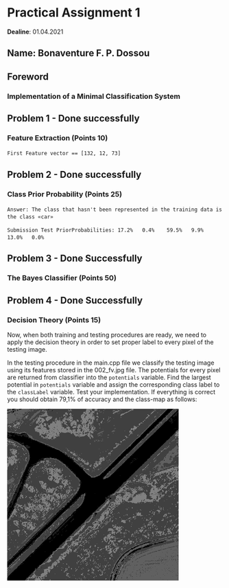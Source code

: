 # Practical Assignment 1
**Dealine**: 01.04.2021

## Name: Bonaventure F. P. Dossou

## Foreword
### Implementation of a Minimal Classification System


## Problem 1 - Done successfully
### Feature Extraction (Points 10)

`First Feature vector == [132, 12, 73]`

## Problem 2 - Done successfully 
### Class Prior Probability (Points 25)

`Answer: The class that hasn't been represented in the training data is the class «car»`

`Submission Test PriorProbabilities: 17.2%   0.4%    59.5%   9.9%    13.0%   0.0%`


## Problem 3 - Done Successfully
### The Bayes Classifier (Points 50)

## Problem 4 - Done Successfully
### Decision Theory (Points 15)
Now, when both training and testing procedures are ready, we need to apply the decision theory in order to set proper label to every pixel of the testing image. 

In the testing procedure in the main.cpp file we classify the testing image using its features stored in the 002_fv.jpg file. The potentials for every pixel are returned from classifier into the `potentials` variable. Find the largest potential in `potentials` variable and assign the corresponding class label to the `classLabel` variable. Test your implementation. If everything is correct you should obtain 79,1% of accuracy and the class-map as follows:

![Solution](./renders/Bonaventure_Dossou_Solution.png)
